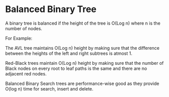 # **Balanced Binary Tree**

A binary tree is balanced if the height of the tree is O(Log n) 
where n is the number of nodes. 

For Example:

The AVL tree maintains O(Log n) height by making 
sure that the difference between the heights of the left and 
right subtrees is atmost 1. 

Red-Black trees maintain O(Log n) height by making sure that 
the number of Black nodes on every root to leaf paths is the 
same and there are no adjacent red nodes. 

Balanced Binary Search trees are performance-wise good as they provide O(log n) time for search, insert and delete. 
